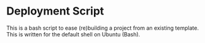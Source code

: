 # Deployment Script

This is a bash script to ease (re)building a project from an existing template. This is written for the default shell on Ubuntu (Bash).
